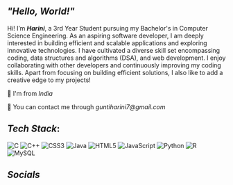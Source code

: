 
## _"Hello, World!"_
Hi! I’m **_Harini_**, a 3rd Year Student pursuing my Bachelor's in Computer Science Engineering. As an aspiring software developer, I am deeply interested in building efficient and scalable applications and exploring innovative technologies. I have cultivated a diverse skill set encompassing coding, data structures and algorithms (DSA), and web development. I enjoy collaborating with other developers and continuously improving my coding skills. Apart from focusing on building efficient solutions, I also like to add a creative edge to my projects! 

📍 I'm from _India_

📧 You can contact me through _guntiharini7@gmail.com_


## _Tech Stack_:
![C](https://img.shields.io/badge/c-%2300599C.svg?style=for-the-badge&logo=c&logoColor=white)   ![C++](https://img.shields.io/badge/c++-%2300599C.svg?style=for-the-badge&logo=c%2B%2B&logoColor=white)   ![CSS3](https://img.shields.io/badge/css3-%231572B6.svg?style=for-the-badge&logo=css3&logoColor=white)  ![Java](https://img.shields.io/badge/java-%23ED8B00.svg?style=for-the-badge&logo=java&logoColor=white)   ![HTML5](https://img.shields.io/badge/html5-%23E34F26.svg?style=for-the-badge&logo=html5&logoColor=white) ![JavaScript](https://img.shields.io/badge/javascript-%23323330.svg?style=for-the-badge&logo=javascript&logoColor=%23F7DF1E) ![Python](https://img.shields.io/badge/python-3670A0?style=for-the-badge&logo=python&logoColor=ffdd54) ![R](https://img.shields.io/badge/r-%23276DC3.svg?style=for-the-badge&logo=r&logoColor=white) ![MySQL](https://img.shields.io/badge/mysql-%2300f.svg?style=for-the-badge&logo=mysql&logoColor=white)



## _Socials_
